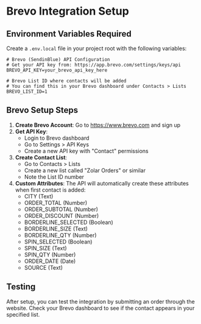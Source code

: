 # Brevo Integration Setup

## Environment Variables Required

Create a `.env.local` file in your project root with the following variables:

```env
# Brevo (SendinBlue) API Configuration
# Get your API key from: https://app.brevo.com/settings/keys/api
BREVO_API_KEY=your_brevo_api_key_here

# Brevo List ID where contacts will be added
# You can find this in your Brevo dashboard under Contacts > Lists
BREVO_LIST_ID=1
```

## Brevo Setup Steps

1. **Create Brevo Account**: Go to https://www.brevo.com and sign up
2. **Get API Key**: 
   - Login to Brevo dashboard
   - Go to Settings > API Keys
   - Create a new API key with "Contact" permissions
3. **Create Contact List**:
   - Go to Contacts > Lists
   - Create a new list called "Zolar Orders" or similar
   - Note the List ID number
4. **Custom Attributes**: The API will automatically create these attributes when first contact is added:
   - CITY (Text)
   - ORDER_TOTAL (Number)
   - ORDER_SUBTOTAL (Number)
   - ORDER_DISCOUNT (Number)
   - BORDERLINE_SELECTED (Boolean)
   - BORDERLINE_SIZE (Text)
   - BORDERLINE_QTY (Number)
   - SPIN_SELECTED (Boolean)
   - SPIN_SIZE (Text)
   - SPIN_QTY (Number)
   - ORDER_DATE (Date)
   - SOURCE (Text)

## Testing

After setup, you can test the integration by submitting an order through the website. Check your Brevo dashboard to see if the contact appears in your specified list.
